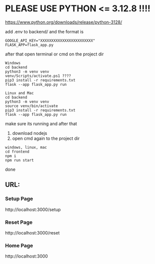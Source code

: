 # PLEASE USE PYTHON <= 3.12.8 !!!!
https://www.python.org/downloads/release/python-3128/

add .env to backend/ and the format is

```
GOOGLE_API_KEY="XXXXXXXXXXXXXXXXXXXXXXXX"
FLASK_APP=flask_app.py
```


after that
open terminal or cmd on the project dir

```
Windows 
cd backend
python3 -m venv venv
venv/Scripts/activate.ps1 ????
pip3 install -r requirements.txt
flask --app flask_app.py run

Linux and Mac
cd backend
python3 -m venv venv
source venv/bin/activate
pip3 install -r requirements.txt
flask --app flask_app.py run
```

make sure its running and after that 
1. download nodejs
2. open cmd again to the project dir
```
windows, linux, mac
cd frontend
npm i
npm run start
```

done

## URL:
### Setup Page
http://localhost:3000/setup

### Reset Page
http://localhost:3000/reset

### Home Page
http://localhost:3000
